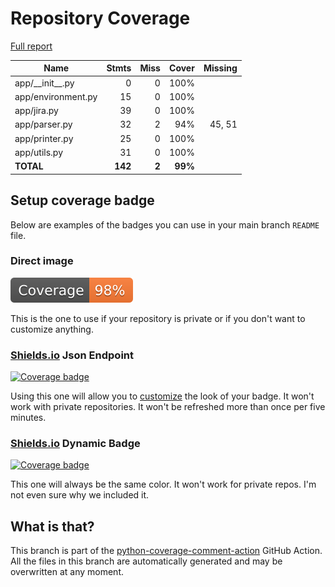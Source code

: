 # Repository Coverage

[Full report](https://htmlpreview.github.io/?https://github.com/gbulicanu/quickwork/blob/python-coverage-comment-action-data/htmlcov/index.html)

| Name                |    Stmts |     Miss |   Cover |   Missing |
|-------------------- | -------: | -------: | ------: | --------: |
| app/\_\_init\_\_.py |        0 |        0 |    100% |           |
| app/environment.py  |       15 |        0 |    100% |           |
| app/jira.py         |       39 |        0 |    100% |           |
| app/parser.py       |       32 |        2 |     94% |    45, 51 |
| app/printer.py      |       25 |        0 |    100% |           |
| app/utils.py        |       31 |        0 |    100% |           |
|           **TOTAL** |  **142** |    **2** | **99%** |           |


## Setup coverage badge

Below are examples of the badges you can use in your main branch `README` file.

### Direct image

[![Coverage badge](https://raw.githubusercontent.com/gbulicanu/quickwork/python-coverage-comment-action-data/badge.svg)](https://htmlpreview.github.io/?https://github.com/gbulicanu/quickwork/blob/python-coverage-comment-action-data/htmlcov/index.html)

This is the one to use if your repository is private or if you don't want to customize anything.

### [Shields.io](https://shields.io) Json Endpoint

[![Coverage badge](https://img.shields.io/endpoint?url=https://raw.githubusercontent.com/gbulicanu/quickwork/python-coverage-comment-action-data/endpoint.json)](https://htmlpreview.github.io/?https://github.com/gbulicanu/quickwork/blob/python-coverage-comment-action-data/htmlcov/index.html)

Using this one will allow you to [customize](https://shields.io/endpoint) the look of your badge.
It won't work with private repositories. It won't be refreshed more than once per five minutes.

### [Shields.io](https://shields.io) Dynamic Badge

[![Coverage badge](https://img.shields.io/badge/dynamic/json?color=brightgreen&label=coverage&query=%24.message&url=https%3A%2F%2Fraw.githubusercontent.com%2Fgbulicanu%2Fquickwork%2Fpython-coverage-comment-action-data%2Fendpoint.json)](https://htmlpreview.github.io/?https://github.com/gbulicanu/quickwork/blob/python-coverage-comment-action-data/htmlcov/index.html)

This one will always be the same color. It won't work for private repos. I'm not even sure why we included it.

## What is that?

This branch is part of the
[python-coverage-comment-action](https://github.com/marketplace/actions/python-coverage-comment)
GitHub Action. All the files in this branch are automatically generated and may be
overwritten at any moment.